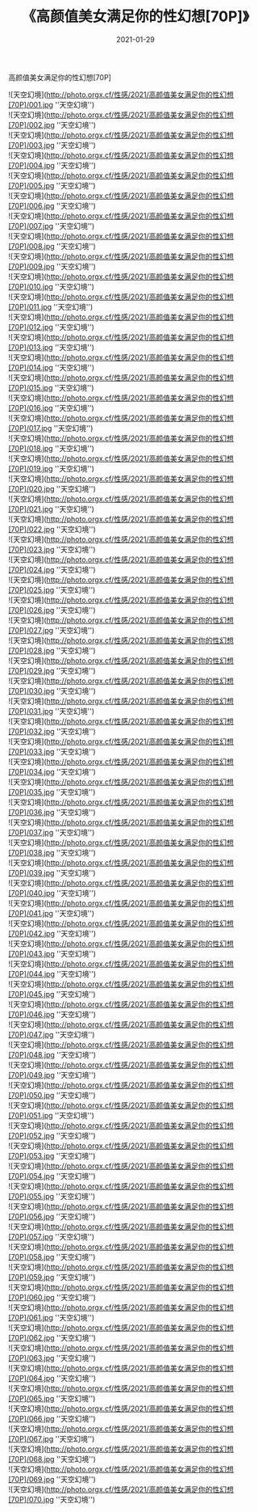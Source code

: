 ﻿---
layout: post
title:  《高颜值美女满足你的性幻想[70P]》
date:   2021-01-29
img: http://photo.orgx.cf/性感/2021/高颜值美女满足你的性幻想[70P]/000.jpg
categories: [美女, 性感, 泳衣]
---

高颜值美女满足你的性幻想[70P]



![天空幻境](http://photo.orgx.cf/性感/2021/高颜值美女满足你的性幻想[70P]/001.jpg ''天空幻境'') <br>
![天空幻境](http://photo.orgx.cf/性感/2021/高颜值美女满足你的性幻想[70P]/002.jpg ''天空幻境'') <br>
![天空幻境](http://photo.orgx.cf/性感/2021/高颜值美女满足你的性幻想[70P]/003.jpg ''天空幻境'') <br>
![天空幻境](http://photo.orgx.cf/性感/2021/高颜值美女满足你的性幻想[70P]/004.jpg ''天空幻境'') <br>
![天空幻境](http://photo.orgx.cf/性感/2021/高颜值美女满足你的性幻想[70P]/005.jpg ''天空幻境'') <br>
![天空幻境](http://photo.orgx.cf/性感/2021/高颜值美女满足你的性幻想[70P]/006.jpg ''天空幻境'') <br>
![天空幻境](http://photo.orgx.cf/性感/2021/高颜值美女满足你的性幻想[70P]/007.jpg ''天空幻境'') <br>
![天空幻境](http://photo.orgx.cf/性感/2021/高颜值美女满足你的性幻想[70P]/008.jpg ''天空幻境'') <br>
![天空幻境](http://photo.orgx.cf/性感/2021/高颜值美女满足你的性幻想[70P]/009.jpg ''天空幻境'') <br>
![天空幻境](http://photo.orgx.cf/性感/2021/高颜值美女满足你的性幻想[70P]/010.jpg ''天空幻境'') <br>
![天空幻境](http://photo.orgx.cf/性感/2021/高颜值美女满足你的性幻想[70P]/011.jpg ''天空幻境'') <br>
![天空幻境](http://photo.orgx.cf/性感/2021/高颜值美女满足你的性幻想[70P]/012.jpg ''天空幻境'') <br>
![天空幻境](http://photo.orgx.cf/性感/2021/高颜值美女满足你的性幻想[70P]/013.jpg ''天空幻境'') <br>
![天空幻境](http://photo.orgx.cf/性感/2021/高颜值美女满足你的性幻想[70P]/014.jpg ''天空幻境'') <br>
![天空幻境](http://photo.orgx.cf/性感/2021/高颜值美女满足你的性幻想[70P]/015.jpg ''天空幻境'') <br>
![天空幻境](http://photo.orgx.cf/性感/2021/高颜值美女满足你的性幻想[70P]/016.jpg ''天空幻境'') <br>
![天空幻境](http://photo.orgx.cf/性感/2021/高颜值美女满足你的性幻想[70P]/017.jpg ''天空幻境'') <br>
![天空幻境](http://photo.orgx.cf/性感/2021/高颜值美女满足你的性幻想[70P]/018.jpg ''天空幻境'') <br>
![天空幻境](http://photo.orgx.cf/性感/2021/高颜值美女满足你的性幻想[70P]/019.jpg ''天空幻境'') <br>
![天空幻境](http://photo.orgx.cf/性感/2021/高颜值美女满足你的性幻想[70P]/020.jpg ''天空幻境'') <br>
![天空幻境](http://photo.orgx.cf/性感/2021/高颜值美女满足你的性幻想[70P]/021.jpg ''天空幻境'') <br>
![天空幻境](http://photo.orgx.cf/性感/2021/高颜值美女满足你的性幻想[70P]/022.jpg ''天空幻境'') <br>
![天空幻境](http://photo.orgx.cf/性感/2021/高颜值美女满足你的性幻想[70P]/023.jpg ''天空幻境'') <br>
![天空幻境](http://photo.orgx.cf/性感/2021/高颜值美女满足你的性幻想[70P]/024.jpg ''天空幻境'') <br>
![天空幻境](http://photo.orgx.cf/性感/2021/高颜值美女满足你的性幻想[70P]/025.jpg ''天空幻境'') <br>
![天空幻境](http://photo.orgx.cf/性感/2021/高颜值美女满足你的性幻想[70P]/026.jpg ''天空幻境'') <br>
![天空幻境](http://photo.orgx.cf/性感/2021/高颜值美女满足你的性幻想[70P]/027.jpg ''天空幻境'') <br>
![天空幻境](http://photo.orgx.cf/性感/2021/高颜值美女满足你的性幻想[70P]/028.jpg ''天空幻境'') <br>
![天空幻境](http://photo.orgx.cf/性感/2021/高颜值美女满足你的性幻想[70P]/029.jpg ''天空幻境'') <br>
![天空幻境](http://photo.orgx.cf/性感/2021/高颜值美女满足你的性幻想[70P]/030.jpg ''天空幻境'') <br>
![天空幻境](http://photo.orgx.cf/性感/2021/高颜值美女满足你的性幻想[70P]/031.jpg ''天空幻境'') <br>
![天空幻境](http://photo.orgx.cf/性感/2021/高颜值美女满足你的性幻想[70P]/032.jpg ''天空幻境'') <br>
![天空幻境](http://photo.orgx.cf/性感/2021/高颜值美女满足你的性幻想[70P]/033.jpg ''天空幻境'') <br>
![天空幻境](http://photo.orgx.cf/性感/2021/高颜值美女满足你的性幻想[70P]/034.jpg ''天空幻境'') <br>
![天空幻境](http://photo.orgx.cf/性感/2021/高颜值美女满足你的性幻想[70P]/035.jpg ''天空幻境'') <br>
![天空幻境](http://photo.orgx.cf/性感/2021/高颜值美女满足你的性幻想[70P]/036.jpg ''天空幻境'') <br>
![天空幻境](http://photo.orgx.cf/性感/2021/高颜值美女满足你的性幻想[70P]/037.jpg ''天空幻境'') <br>
![天空幻境](http://photo.orgx.cf/性感/2021/高颜值美女满足你的性幻想[70P]/038.jpg ''天空幻境'') <br>
![天空幻境](http://photo.orgx.cf/性感/2021/高颜值美女满足你的性幻想[70P]/039.jpg ''天空幻境'') <br>
![天空幻境](http://photo.orgx.cf/性感/2021/高颜值美女满足你的性幻想[70P]/040.jpg ''天空幻境'') <br>
![天空幻境](http://photo.orgx.cf/性感/2021/高颜值美女满足你的性幻想[70P]/041.jpg ''天空幻境'') <br>
![天空幻境](http://photo.orgx.cf/性感/2021/高颜值美女满足你的性幻想[70P]/042.jpg ''天空幻境'') <br>
![天空幻境](http://photo.orgx.cf/性感/2021/高颜值美女满足你的性幻想[70P]/043.jpg ''天空幻境'') <br>
![天空幻境](http://photo.orgx.cf/性感/2021/高颜值美女满足你的性幻想[70P]/044.jpg ''天空幻境'') <br>
![天空幻境](http://photo.orgx.cf/性感/2021/高颜值美女满足你的性幻想[70P]/045.jpg ''天空幻境'') <br>
![天空幻境](http://photo.orgx.cf/性感/2021/高颜值美女满足你的性幻想[70P]/046.jpg ''天空幻境'') <br>
![天空幻境](http://photo.orgx.cf/性感/2021/高颜值美女满足你的性幻想[70P]/047.jpg ''天空幻境'') <br>
![天空幻境](http://photo.orgx.cf/性感/2021/高颜值美女满足你的性幻想[70P]/048.jpg ''天空幻境'') <br>
![天空幻境](http://photo.orgx.cf/性感/2021/高颜值美女满足你的性幻想[70P]/049.jpg ''天空幻境'') <br>
![天空幻境](http://photo.orgx.cf/性感/2021/高颜值美女满足你的性幻想[70P]/050.jpg ''天空幻境'') <br>
![天空幻境](http://photo.orgx.cf/性感/2021/高颜值美女满足你的性幻想[70P]/051.jpg ''天空幻境'') <br>
![天空幻境](http://photo.orgx.cf/性感/2021/高颜值美女满足你的性幻想[70P]/052.jpg ''天空幻境'') <br>
![天空幻境](http://photo.orgx.cf/性感/2021/高颜值美女满足你的性幻想[70P]/053.jpg ''天空幻境'') <br>
![天空幻境](http://photo.orgx.cf/性感/2021/高颜值美女满足你的性幻想[70P]/054.jpg ''天空幻境'') <br>
![天空幻境](http://photo.orgx.cf/性感/2021/高颜值美女满足你的性幻想[70P]/055.jpg ''天空幻境'') <br>
![天空幻境](http://photo.orgx.cf/性感/2021/高颜值美女满足你的性幻想[70P]/056.jpg ''天空幻境'') <br>
![天空幻境](http://photo.orgx.cf/性感/2021/高颜值美女满足你的性幻想[70P]/057.jpg ''天空幻境'') <br>
![天空幻境](http://photo.orgx.cf/性感/2021/高颜值美女满足你的性幻想[70P]/058.jpg ''天空幻境'') <br>
![天空幻境](http://photo.orgx.cf/性感/2021/高颜值美女满足你的性幻想[70P]/059.jpg ''天空幻境'') <br>
![天空幻境](http://photo.orgx.cf/性感/2021/高颜值美女满足你的性幻想[70P]/060.jpg ''天空幻境'') <br>
![天空幻境](http://photo.orgx.cf/性感/2021/高颜值美女满足你的性幻想[70P]/061.jpg ''天空幻境'') <br>
![天空幻境](http://photo.orgx.cf/性感/2021/高颜值美女满足你的性幻想[70P]/062.jpg ''天空幻境'') <br>
![天空幻境](http://photo.orgx.cf/性感/2021/高颜值美女满足你的性幻想[70P]/063.jpg ''天空幻境'') <br>
![天空幻境](http://photo.orgx.cf/性感/2021/高颜值美女满足你的性幻想[70P]/064.jpg ''天空幻境'') <br>
![天空幻境](http://photo.orgx.cf/性感/2021/高颜值美女满足你的性幻想[70P]/065.jpg ''天空幻境'') <br>
![天空幻境](http://photo.orgx.cf/性感/2021/高颜值美女满足你的性幻想[70P]/066.jpg ''天空幻境'') <br>
![天空幻境](http://photo.orgx.cf/性感/2021/高颜值美女满足你的性幻想[70P]/067.jpg ''天空幻境'') <br>
![天空幻境](http://photo.orgx.cf/性感/2021/高颜值美女满足你的性幻想[70P]/068.jpg ''天空幻境'') <br>
![天空幻境](http://photo.orgx.cf/性感/2021/高颜值美女满足你的性幻想[70P]/069.jpg ''天空幻境'') <br>
![天空幻境](http://photo.orgx.cf/性感/2021/高颜值美女满足你的性幻想[70P]/070.jpg ''天空幻境'') <br>